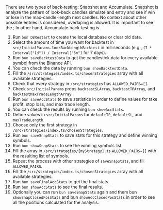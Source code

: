 There are two types of back-testing: Snapshot and Accumulate. Snapshot is analyze the pattern of look-back candles simulate and entry and see if win or lose in the max-candle-length next candles. No context about other possible entries is considered, overlaping is allowed. It is important to see the ; In other hand, Accumulate back-testing is 

1. Run `bun DBRestart` to create the local database or clear old data.
2. Select the amount of time you want for backtest in `src/InitialParams.lookBackLengthBacktest` in milliseconds (e.g., `(7 * Interval["1d"]) / Interval["5m"]` for 7 days).
3. Run `bun saveBacktestData` to get the candlestick data for every available symbol from the Binance API.
4. You can check the data by running `bun showBacktestData`.
5. Fill the `/src/strategies/index.ts/chosenStrategies` array with all available strategies.
6. Check that every strategy in `/src/strategies` has `ALLOWED_PAIRS=[]`.
7. Check `src/InitialParams` props `backtestSLArray`, `backtestTPArray`, and `backtestMaxTradeLengthArray`.
8. Run `bun saveAccStats` to save statistics in order to define values for take profit, stop loss, and max trade length.
9. You can check the results by running `bun showAccStats`.
10. Define values in `src/InitialParams` for `defaultTP`, `defaultSL`, and `maxTradeLength`.
11. Choose only the first strategy in `/src/strategies/index.ts/chosenStrategies`.
12. Run `bun saveSnapStats` to save stats for this strategy and define winning symbols.
13. Run `bun showSnapStats` to see the winning symbols list.
14. Fill the array in `/src/strategies/[myStrategy].ts` `ALLOWED_PAIRS=[]` with the resulting list of symbols.
15. Repeat the process with other strategies of `saveSnapStats`, and fill `ALLOWED_PAIRS`.
16. Fill the `/src/strategies/index.ts/chosenStrategies` array with all available strategies.
17. Run `bun saveFinalAccStats` to get the final stats.
18. Run `bun showAccStats` to see the final results.
19. Optionally you can run `bun saveSnapStats` again and them bun `showSnapClosedPosStats` and bun `showAccClosedPosStats` in order to see all the positions calculated for the analysis.



